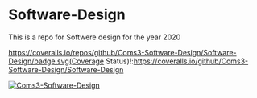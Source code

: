 # Software-Design
This is a repo for Softwere design for the year 2020

https://coveralls.io/repos/github/Coms3-Software-Design/Software-Design/badge.svg(Coverage Status)!:https://coveralls.io/github/Coms3-Software-Design/Software-Design

[![ Coms3-Software-Design ](https://circleci.com/gh/Coms3-Software-Design/Software-Design.svg?style=svg)](https://circleci.com/gh/Coms3-Software-Design )
